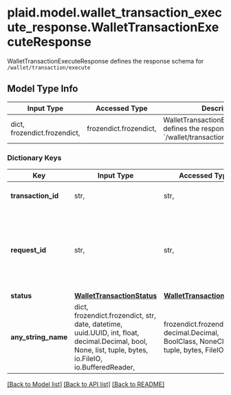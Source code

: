 # plaid.model.wallet_transaction_execute_response.WalletTransactionExecuteResponse

WalletTransactionExecuteResponse defines the response schema for `/wallet/transaction/execute`

## Model Type Info
Input Type | Accessed Type | Description | Notes
------------ | ------------- | ------------- | -------------
dict, frozendict.frozendict,  | frozendict.frozendict,  | WalletTransactionExecuteResponse defines the response schema for &#x60;/wallet/transaction/execute&#x60; | 

### Dictionary Keys
Key | Input Type | Accessed Type | Description | Notes
------------ | ------------- | ------------- | ------------- | -------------
**transaction_id** | str,  | str,  | A unique ID identifying the transaction | 
**request_id** | str,  | str,  | A unique identifier for the request, which can be used for troubleshooting. This identifier, like all Plaid identifiers, is case sensitive. | 
**status** | [**WalletTransactionStatus**](WalletTransactionStatus.md) | [**WalletTransactionStatus**](WalletTransactionStatus.md) |  | 
**any_string_name** | dict, frozendict.frozendict, str, date, datetime, uuid.UUID, int, float, decimal.Decimal, bool, None, list, tuple, bytes, io.FileIO, io.BufferedReader,  | frozendict.frozendict, str, decimal.Decimal, BoolClass, NoneClass, tuple, bytes, FileIO | any string name can be used but the value must be the correct type | [optional]

[[Back to Model list]](../../README.md#documentation-for-models) [[Back to API list]](../../README.md#documentation-for-api-endpoints) [[Back to README]](../../README.md)

